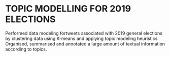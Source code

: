 # TOPIC MODELLING FOR 2019 ELECTIONS

Performed data modeling fortweets associated with 2019 general
elections by clustering data using K-means and applying topic modeling
heuristics. Organised, summarised and annotated a large amount of textual
information according to topics.

